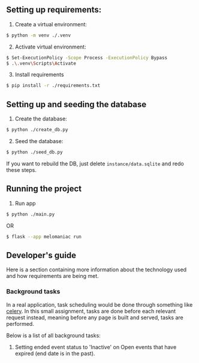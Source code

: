 ## Setting up requirements:

1. Create a virtual environment:
```sh
$ python -m venv ./.venv
```

2. Activate virtual environment:
```sh
$ Set-ExecutionPolicy -Scope Process -ExecutionPolicy Bypass
$ .\.venv\Scripts\Activate  
```

3. Install requirements
```sh
$ pip install -r ./requirements.txt
```

## Setting up and seeding the database

1. Create the database:
```sh
$ python ./create_db.py
```

2. Seed the database:
```sh
$ python ./seed_db.py
```

If you want to rebuild the DB, just delete `instance/data.sqlite` and redo these steps.


## Running the project

1. Run app
```sh
$ python ./main.py
```
OR
```sh
$ flask --app melomaniac run
```

## Developer's guide

Here is a section containing more information about the technology used and how requirements are being met.

### Background tasks

In a real application, task scheduling would be done through something like [celery](https://docs.celeryq.dev/en/stable/index.html). In this small assignment, tasks are done before each relevant request instead, meaning before any page is built and served, tasks are performed.

Below is a list of all background tasks:

1. Setting ended event status to 'Inactive' on Open events that have expired (end date is in the past).